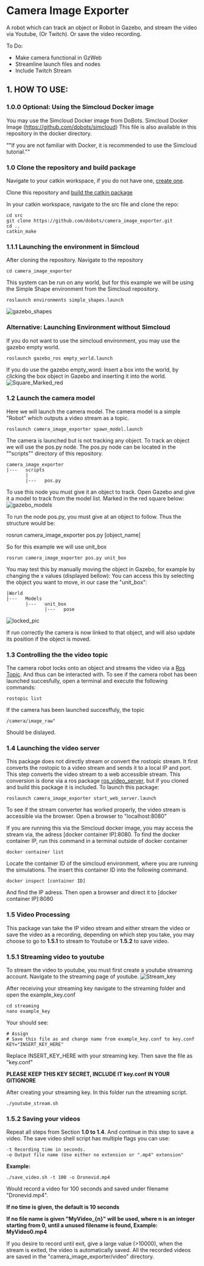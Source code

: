 # Camera Image Exporter
A robot which can track an object or Robot in Gazebo, and stream the video via Youtube, (Or Twitch). Or save the video recording.

To Do:
- Make camera functional in GzWeb
- Streamline launch files and nodes
- Include Twitch Stream

## 1. HOW TO USE:

### 1.0.0 Optional: Using the Simcloud Docker image
You may use the Simcloud Docker image from DoBots.
Simcloud Docker Image (https://github.com/dobots/simcloud)
This file is also available in this repository in the docker directory.

""If you are not familiar with Docker, it is recommended to use the Simcloud tutorial.""

       

### 1.0 Clone the repository and build package
Navigate to your catkin workspace, if you do not have one, [create one](http://wiki.ros.org/catkin/Tutorials/create_a_workspace).

Clone this repository and [build the catkin package](https://catkin-tools.readthedocs.io/en/latest/verbs/catkin_build.html)


In your catkin workspace, navigate to the src file and clone the repo:

```
cd src
git clone https://github.com/dobots/camera_image_exporter.git
cd ..
catkin_make
```

 

### 1.1.1  Launching the environment in Simcloud
After cloning the repository.
Navigate to the repository
```
cd camera_image_exporter
```

This system can be run on any world, but for this example we will be using the Simple Shape environment from the Simcloud repository.
```
roslaunch environments simple_shapes.launch
```
![gazebo_shapes](https://user-images.githubusercontent.com/27964546/151209141-92733f6a-b388-4e67-8164-b6979542822a.png)

### Alternative: Launching Environment without Simcloud
If you do not want to use the simcloud environment, you may use the gazebo empty world.
```
roslaunch gazebo_ros empty_world.launch
```
If you do use the gazebo empty_word:
Insert a box into the world, by clicking the box object in Gazebo and inserting it into the world.
![Square_Marked_red](https://user-images.githubusercontent.com/27964546/153565973-8d534516-7dc9-43c2-8866-7846f0763625.png)

### 1.2 Launch the camera model
Here we will launch the camera model. The camera model is a simple "Robot" which outputs a video stream as a topic.
```
roslaunch camera_image_exporter spawn_model.launch
```
The camera is launched but is not tracking any object. To track an object we will use the pos.py node.
The pos.py node can be located in the ""scripts"" directory of this repository.
```
camera_image_exporter
|---   scripts
       |
       |---   pos.py
```
To use this node you must give it an object to track. Open Gazebo and give it a model to track from the model list.
Marked in the red square below:
![gazebo_models](https://user-images.githubusercontent.com/27964546/151209328-1fc4e32d-fb42-451a-a2a9-fed1ca7b86b3.png)

To run the node pos.py, you must give at an object to follow. Thus the structure would be:

rosrun camera_image_exporter pos.py [object_name]

So for this example we will use unit_box

```
rosrun camera_image_exporter pos.py unit_box
```

You may test this by manually moving the object in Gazebo, for example by changing the x values (displayed bellow):
You can access this by selecting the object you want to move, in our case the "unit_box":
```
|World
|---   Models
       |---   unit_box
              |---   pose
```
![locked_pic](https://user-images.githubusercontent.com/27964546/153851804-4c9886df-71b8-4ae8-8a95-0865b7791b9d.png)

If run correctly the camera is now linked to that object, and will also update its position if the object is moved.


### 1.3 Controlling the the video topic
The camera robot locks onto an object and streams the video via a [Ros Topic](http://wiki.ros.org/Topics). And thus can be interacted with. To see if the camera robot has been launched succesfully, open a terminal and execute the following commands:
```
rostopic list
```
If the camera has been launched succesffuly, the topic
```
/camera/image_raw"
```
Should be dislayed.


### 1.4 Launching the video server
This package does not directly stream or convert the rostopic stream. It first converts the rostopic to a video stream and sends it to a local IP and port.
This step converts the video stream to a web accessible stream.
This conversion is done via a ros package [ros_video_server](http://wiki.ros.org/web_video_server), but if you cloned and build this package it is included.
To launch this package:
```
roslaunch camera_image_exporter start_web_server.launch
```
To see if the stream converter has worked properly, the video stream is accessible via the browser.
Open a browser to "localhost:8080"

If you are running this via the Simcloud docker image, you may access the stream via, the adress [docker container IP]:8080.
To find the docker container IP, run this command in a terminal outside of docker container
```
docker container list
```
Locate the container ID of the simcloud environment, where you are running the simulations. The insert this container ID into the following command.
```
docker inspect [container ID]
```
And find the IP adress. Then open a browser and direct it to [docker container IP]:8080 

### 1.5 Video Processing
This package van take the IP video stream and either stream the video or save the video as a recording, depending on which step you take, you may choose to go to **1.5.1** to stream to Youtube or **1.5.2** to save video.

### 1.5.1 Streaming video to youtube
To stream the video to youtube, you must first create a youtube streaming account. Navigate to the streaming page of youtube.
![Stream_key](https://user-images.githubusercontent.com/27964546/151963265-7eecb42e-5280-4ae2-b1a3-18fd949fe2b9.png)

After receiving your streaming key navigate to the streaming folder and open the example_key.conf
```
cd streaming
nano example_key
```
Your should see:
```
# Assign 
# Save this file as and change name from example_key.conf to key.conf
KEY="INSERT_KEY_HERE"
```
Replace INSERT_KEY_HERE with your streaming key.
Then save the file as "key.conf"

**PLEASE KEEP THIS KEY SECRET, INCLUDE IT key.conf IN YOUR GITIGNORE**

After creating your streaming key.
In this folder run the streaming script.

```
./youtube_stream.sh
```
### 1.5.2 Saving your videos
Repeat all steps from Section **1.0 to 1.4**. And continue in this step to save a video.
The save video shell script has multiple flags you can use:
```
-t Recording time in seconds.
-o Output file name (Use either no extension or ".mp4" extension"
```
**Example:**

```
./save_video.sh -t 100 -o Dronevid.mp4
```
Would record a video for 100 seconds and saved under filename "Dronevid.mp4". 

**If no time is given, the default is 10 seconds**

**If no file name is given "MyVideo_{n}" will be used, where n is an integer starting from 0, until a unused filename is found, Example: MyVideo0.mp4** 

If you desire to record until exit, give a large value (>10000), when the stream is exited, the video is automatically saved.
All the recorded videos are saved in the "camera_image_exporter/video" directory.
